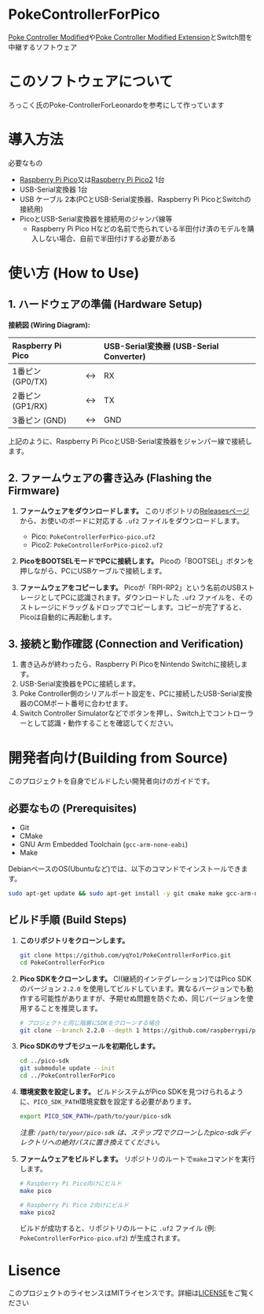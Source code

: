 # PokeControllerForPico

[Poke Controller Modified](https://github.com/Moi-poke/Poke-Controller-Modified)や[Poke Controller Modified Extension](https://github.com/futo030/Poke-Controller-Modified-Extension)とSwitch間を中継するソフトウェア

# このソフトウェアについて

ろっこく氏のPoke-ControllerForLeonardoを参考にして作っています

# 導入方法

必要なもの

- [Raspberry Pi Pico](https://www.raspberrypi.com/products/raspberry-pi-pico/)又は[Raspberry Pi Pico2](https://www.raspberrypi.com/products/raspberry-pi-pico-2/) 1台
- USB-Serial変換器 1台
- USB ケーブル 2本(PCとUSB-Serial変換器、Raspberry Pi PicoとSwitchの接続用)
- PicoとUSB-Serial変換器を接続用のジャンパ線等
    - Raspberry Pi Pico Hなどの名前で売られている半田付け済のモデルを購入しない場合、自前で半田付けする必要がある

# 使い方 (How to Use)

## 1. ハードウェアの準備 (Hardware Setup)

**接続図 (Wiring Diagram):**

| Raspberry Pi Pico |      | USB-Serial変換器 (USB-Serial Converter) |
| :---------------- | :--- | :------------------------------------- |
| 1番ピン (GP0/TX)  | ↔    | RX                                     |
| 2番ピン (GP1/RX)  | ↔    | TX                                     |
| 3番ピン (GND)     | ↔    | GND                                    |

上記のように、Raspberry Pi PicoとUSB-Serial変換器をジャンパー線で接続します。

## 2. ファームウェアの書き込み (Flashing the Firmware)

1.  **ファームウェアをダウンロードします。**
    このリポジトリの[Releasesページ](https://github.com/yqYo1/PokeControllerForPico/releases)から、お使いのボードに対応する `.uf2` ファイルをダウンロードします。
    -   Pico: `PokeControllerForPico-pico.uf2`
    -   Pico2: `PokeControllerForPico-pico2.uf2`

2.  **PicoをBOOTSELモードでPCに接続します。**
    Picoの「BOOTSEL」ボタンを押しながら、PCにUSBケーブルで接続します。

3.  **ファームウェアをコピーします。**
    Picoが「RPI-RP2」という名前のUSBストレージとしてPCに認識されます。ダウンロードした `.uf2` ファイルを、そのストレージにドラッグ＆ドロップでコピーします。コピーが完了すると、Picoは自動的に再起動します。

## 3. 接続と動作確認 (Connection and Verification)

1.  書き込みが終わったら、Raspberry Pi PicoをNintendo Switchに接続します。
2.  USB-Serial変換器をPCに接続します。
3.  Poke Controller側のシリアルポート設定を、PCに接続したUSB-Serial変換器のCOMポート番号に合わせます。
4.  Switch Controller Simulatorなどでボタンを押し、Switch上でコントローラーとして認識・動作することを確認してください。

# 開発者向け(Building from Source)

このプロジェクトを自身でビルドしたい開発者向けのガイドです。

## 必要なもの (Prerequisites)

- Git
- CMake
- GNU Arm Embedded Toolchain (`gcc-arm-none-eabi`)
- Make

DebianベースのOS(Ubuntuなど)では、以下のコマンドでインストールできます。
```bash
sudo apt-get update && sudo apt-get install -y git cmake make gcc-arm-none-eabi
```

## ビルド手順 (Build Steps)

1. **このリポジトリをクローンします。**
   ```bash
   git clone https://github.com/yqYo1/PokeControllerForPico.git
   cd PokeControllerForPico
   ```

2. **Pico SDKをクローンします。**
   CI(継続的インテグレーション)ではPico SDKのバージョン `2.2.0` を使用してビルドしています。異なるバージョンでも動作する可能性がありますが、予期せぬ問題を防ぐため、同じバージョンを使用することを推奨します。
   ```bash
   # プロジェクトと同じ階層にSDKをクローンする場合
   git clone --branch 2.2.0 --depth 1 https://github.com/raspberrypi/pico-sdk.git ../pico-sdk
   ```

3. **Pico SDKのサブモジュールを初期化します。**
   ```bash
   cd ../pico-sdk
   git submodule update --init
   cd ../PokeControllerForPico
   ```

4. **環境変数を設定します。**
   ビルドシステムがPico SDKを見つけられるように、`PICO_SDK_PATH`環境変数を設定する必要があります。
   ```bash
   export PICO_SDK_PATH=/path/to/your/pico-sdk
   ```
   *注意: `/path/to/your/pico-sdk` は、ステップ2でクローンしたpico-sdkディレクトリへの絶対パスに置き換えてください。*

5. **ファームウェアをビルドします。**
   リポジトリのルートで`make`コマンドを実行します。
   ```bash
   # Raspberry Pi Pico向けにビルド
   make pico

   # Raspberry Pi Pico 2向けにビルド
   make pico2
   ```
   ビルドが成功すると、リポジトリのルートに `.uf2` ファイル (例: `PokeControllerForPico-pico.uf2`) が生成されます。

# Lisence

このプロジェクトのライセンスはMITライセンスです。詳細は[LICENSE](https://github.com/yqYo1/PokeControllerForPico/blob/master/LICENSE)をご覧ください

